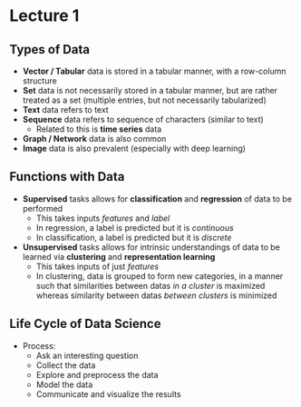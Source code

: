 # Lecture 1
## Types of Data
- **Vector / Tabular** data is stored in a tabular manner, with a row-column structure
- **Set** data is not necessarily stored in a tabular manner, but are rather treated as a set (multiple entries, but not necessarily tabularized)
- **Text** data refers to text
- **Sequence** data refers to sequence of characters (similar to text)
    - Related to this is **time series** data
- **Graph / Network** data is also common
- **Image** data is also prevalent (especially with deep learning)
## Functions with Data
- **Supervised** tasks allows for **classification** and **regression** of data to be performed
    - This takes inputs *features* and *label*
    - In regression, a label is predicted but it is *continuous*
    - In classification, a label is predicted but it is *discrete*
- **Unsupervised** tasks allows for intrinsic understandings of data to be learned via **clustering** and **representation learning**
    - This takes inputs of just *features*
    - In clustering, data is grouped to form new categories, in a manner such that similarities between datas *in a cluster* is maximized whereas similarity between datas *between clusters* is minimized
## Life Cycle of Data Science
- Process:
    - Ask an interesting question
    - Collect the data
    - Explore and preprocess the data
    - Model the data
    - Communicate and visualize the results
